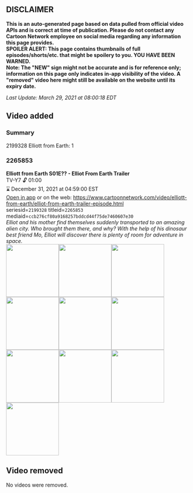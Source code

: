 ## DISCLAIMER
**This is an auto-generated page based on data pulled from official video APIs and is correct at time of publication. Please do not contact any Cartoon Network employee on social media regarding any information this page provides.**  
**SPOILER ALERT: This page contains thumbnails of full episodes/shorts/etc. that might be spoilery to you. YOU HAVE BEEN WARNED.**  
**Note: The "NEW" sign might not be accurate and is for reference only; information on this page only indicates in-app visibility of the video. A "removed" video here might still be available on the website until its expiry date.**  

_Last Update: March 29, 2021 at 08:00:18 EDT_
## Video added
### Summary
2199328 Elliott from Earth: 1  
### 2265853
**Elliott from Earth S01E?? - Elliot From Earth Trailer**  
TV-Y7 🔓 01:00  
⌛ December 31, 2021 at 04:59:00 EST  
[Open in app](https://cnvideo.sercomkc.org/redirector.html?type=cnapp&seriesid=2199328&titleid=2265853&mediaid=ccb276cf80a9168257bddcd44f75de7460607e30) or on the web: https://www.cartoonnetwork.com/video/elliott-from-earth/elliot-from-earth-trailer-episode.html  
seriesid=`2199328` titleid=`2265853` mediaid=`ccb276cf80a9168257bddcd44f75de7460607e30`  
_Elliot and his mother find themselves suddenly transported to an amazing alien city. Who brought them there, and why? With the help of his dinosaur best friend Mo, Elliot will discover there is plenty of room for adventure in space._  
<a href="https://s3.amazonaws.com/cartoonorchestrator/2265853_001_1280x720.jpg"><img src="https://s3.amazonaws.com/cartoonorchestrator/2265853_001_640x360.jpg" height="144px" /></a><a href="https://s3.amazonaws.com/cartoonorchestrator/2265853_002_1280x720.jpg"><img src="https://s3.amazonaws.com/cartoonorchestrator/2265853_002_640x360.jpg" height="144px" /></a><a href="https://s3.amazonaws.com/cartoonorchestrator/2265853_003_1280x720.jpg"><img src="https://s3.amazonaws.com/cartoonorchestrator/2265853_003_640x360.jpg" height="144px" /></a><a href="https://s3.amazonaws.com/cartoonorchestrator/2265853_004_1280x720.jpg"><img src="https://s3.amazonaws.com/cartoonorchestrator/2265853_004_640x360.jpg" height="144px" /></a><a href="https://s3.amazonaws.com/cartoonorchestrator/2265853_005_1280x720.jpg"><img src="https://s3.amazonaws.com/cartoonorchestrator/2265853_005_640x360.jpg" height="144px" /></a><a href="https://s3.amazonaws.com/cartoonorchestrator/2265853_006_1280x720.jpg"><img src="https://s3.amazonaws.com/cartoonorchestrator/2265853_006_640x360.jpg" height="144px" /></a><a href="https://s3.amazonaws.com/cartoonorchestrator/2265853_007_1280x720.jpg"><img src="https://s3.amazonaws.com/cartoonorchestrator/2265853_007_640x360.jpg" height="144px" /></a><a href="https://s3.amazonaws.com/cartoonorchestrator/2265853_008_1280x720.jpg"><img src="https://s3.amazonaws.com/cartoonorchestrator/2265853_008_640x360.jpg" height="144px" /></a><a href="https://s3.amazonaws.com/cartoonorchestrator/2265853_009_1280x720.jpg"><img src="https://s3.amazonaws.com/cartoonorchestrator/2265853_009_640x360.jpg" height="144px" /></a><a href="https://s3.amazonaws.com/cartoonorchestrator/2265853_010_1280x720.jpg"><img src="https://s3.amazonaws.com/cartoonorchestrator/2265853_010_640x360.jpg" height="144px" /></a>
## Video removed
No videos were removed.  
